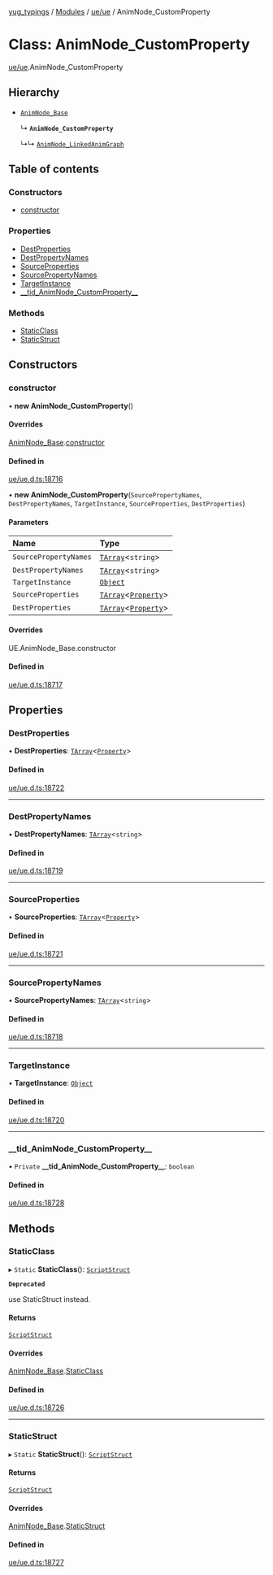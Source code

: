 [yug_typings](../README.md) / [Modules](../modules.md) / [ue/ue](../modules/ue_ue.md) / AnimNode\_CustomProperty

# Class: AnimNode\_CustomProperty

[ue/ue](../modules/ue_ue.md).AnimNode_CustomProperty

## Hierarchy

- [`AnimNode_Base`](ue_ue.AnimNode_Base.md)

  ↳ **`AnimNode_CustomProperty`**

  ↳↳ [`AnimNode_LinkedAnimGraph`](ue_ue.AnimNode_LinkedAnimGraph.md)

## Table of contents

### Constructors

- [constructor](ue_ue.AnimNode_CustomProperty.md#constructor)

### Properties

- [DestProperties](ue_ue.AnimNode_CustomProperty.md#destproperties)
- [DestPropertyNames](ue_ue.AnimNode_CustomProperty.md#destpropertynames)
- [SourceProperties](ue_ue.AnimNode_CustomProperty.md#sourceproperties)
- [SourcePropertyNames](ue_ue.AnimNode_CustomProperty.md#sourcepropertynames)
- [TargetInstance](ue_ue.AnimNode_CustomProperty.md#targetinstance)
- [\_\_tid\_AnimNode\_CustomProperty\_\_](ue_ue.AnimNode_CustomProperty.md#__tid_animnode_customproperty__)

### Methods

- [StaticClass](ue_ue.AnimNode_CustomProperty.md#staticclass)
- [StaticStruct](ue_ue.AnimNode_CustomProperty.md#staticstruct)

## Constructors

### constructor

• **new AnimNode_CustomProperty**()

#### Overrides

[AnimNode_Base](ue_ue.AnimNode_Base.md).[constructor](ue_ue.AnimNode_Base.md#constructor)

#### Defined in

[ue/ue.d.ts:18716](https://github.com/YugMetaverse/yug_typings/blob/25cad34/ue/ue.d.ts#L18716)

• **new AnimNode_CustomProperty**(`SourcePropertyNames`, `DestPropertyNames`, `TargetInstance`, `SourceProperties`, `DestProperties`)

#### Parameters

| Name | Type |
| :------ | :------ |
| `SourcePropertyNames` | [`TArray`](../interfaces/ue_puerts.TArray.md)<`string`\> |
| `DestPropertyNames` | [`TArray`](../interfaces/ue_puerts.TArray.md)<`string`\> |
| `TargetInstance` | [`Object`](ue_ue.Object.md) |
| `SourceProperties` | [`TArray`](../interfaces/ue_puerts.TArray.md)<[`Property`](ue_ue.Property.md)\> |
| `DestProperties` | [`TArray`](../interfaces/ue_puerts.TArray.md)<[`Property`](ue_ue.Property.md)\> |

#### Overrides

UE.AnimNode\_Base.constructor

#### Defined in

[ue/ue.d.ts:18717](https://github.com/YugMetaverse/yug_typings/blob/25cad34/ue/ue.d.ts#L18717)

## Properties

### DestProperties

• **DestProperties**: [`TArray`](../interfaces/ue_puerts.TArray.md)<[`Property`](ue_ue.Property.md)\>

#### Defined in

[ue/ue.d.ts:18722](https://github.com/YugMetaverse/yug_typings/blob/25cad34/ue/ue.d.ts#L18722)

___

### DestPropertyNames

• **DestPropertyNames**: [`TArray`](../interfaces/ue_puerts.TArray.md)<`string`\>

#### Defined in

[ue/ue.d.ts:18719](https://github.com/YugMetaverse/yug_typings/blob/25cad34/ue/ue.d.ts#L18719)

___

### SourceProperties

• **SourceProperties**: [`TArray`](../interfaces/ue_puerts.TArray.md)<[`Property`](ue_ue.Property.md)\>

#### Defined in

[ue/ue.d.ts:18721](https://github.com/YugMetaverse/yug_typings/blob/25cad34/ue/ue.d.ts#L18721)

___

### SourcePropertyNames

• **SourcePropertyNames**: [`TArray`](../interfaces/ue_puerts.TArray.md)<`string`\>

#### Defined in

[ue/ue.d.ts:18718](https://github.com/YugMetaverse/yug_typings/blob/25cad34/ue/ue.d.ts#L18718)

___

### TargetInstance

• **TargetInstance**: [`Object`](ue_ue.Object.md)

#### Defined in

[ue/ue.d.ts:18720](https://github.com/YugMetaverse/yug_typings/blob/25cad34/ue/ue.d.ts#L18720)

___

### \_\_tid\_AnimNode\_CustomProperty\_\_

• `Private` **\_\_tid\_AnimNode\_CustomProperty\_\_**: `boolean`

#### Defined in

[ue/ue.d.ts:18728](https://github.com/YugMetaverse/yug_typings/blob/25cad34/ue/ue.d.ts#L18728)

## Methods

### StaticClass

▸ `Static` **StaticClass**(): [`ScriptStruct`](ue_ue.ScriptStruct.md)

**`Deprecated`**

use StaticStruct instead.

#### Returns

[`ScriptStruct`](ue_ue.ScriptStruct.md)

#### Overrides

[AnimNode_Base](ue_ue.AnimNode_Base.md).[StaticClass](ue_ue.AnimNode_Base.md#staticclass)

#### Defined in

[ue/ue.d.ts:18726](https://github.com/YugMetaverse/yug_typings/blob/25cad34/ue/ue.d.ts#L18726)

___

### StaticStruct

▸ `Static` **StaticStruct**(): [`ScriptStruct`](ue_ue.ScriptStruct.md)

#### Returns

[`ScriptStruct`](ue_ue.ScriptStruct.md)

#### Overrides

[AnimNode_Base](ue_ue.AnimNode_Base.md).[StaticStruct](ue_ue.AnimNode_Base.md#staticstruct)

#### Defined in

[ue/ue.d.ts:18727](https://github.com/YugMetaverse/yug_typings/blob/25cad34/ue/ue.d.ts#L18727)
